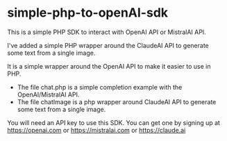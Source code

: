 # simple-php-to-openAI-sdk

This is a simple PHP SDK to interact with OpenAI API or MistralAI API. 

I've added a simple PHP wrapper around the ClaudeAI API to generate some text from a single image.

It is a simple wrapper around the OpenAI API to make it easier to use in PHP.

- The file chat.php is a simple completion example with the OpenAI/MistralAI API.
- The file chatImage is a php wrapper around ClaudeAI API to generate some text from a single image.


You will need an API key to use this SDK. You can get one by signing up at https://openai.com or https://mistralai.com or https://claude.ai

